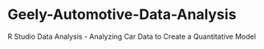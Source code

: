 # Geely-Automotive-Data-Analysis
R Studio Data Analysis - Analyzing Car Data to Create a Quantitative Model
